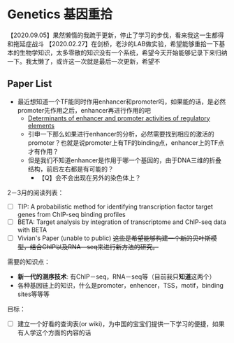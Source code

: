 # Genetics 基因重拾
【2020.09.05】果然懒惰的我疏于更新，停止了学习的步伐，看来我这一生都得和拖延症战斗
【2020.02.27】在剑桥，老沙的LAB做实验，希望能够重拾一下基本的生物学知识，太多零散的知识没有一个系统，希望今天开始能够记录下来归纳一下。我太懒了，或许这一次就是最后一次更新，希望不
## Paper List
- 最近想知道一个TF能同时作用enhancer和promoter吗，如果能的话，是必然promoter先作用之后，enhancer再进行作用的吧
  - [Determinants of enhancer and promoter activities of regulatory elements](https://www.nature.com/articles/s41576-019-0173-8.pdf)
  - 引申一下那么如果进行enhancer的分析，必然需要找到相应的激活的promoter？也就是说promoter上有TF的binding点，enhancer上的TF点才有作用？
  - 但是我们不知道enhancer是作用于哪一个基因的，由于DNA三维的折叠结构，前后左右都是有可能的？
    - 【Q】会不会出现在另外的染色体上？


2－3月的阅读列表：
- [ ] TIP: A probabilistic method for identifying transcription factor target genes from ChIP-seq binding profiles
- [ ] BETA: Target analysis by integration of transcriptome and ChIP-seq data with BETA
- [ ] Vivian's Paper (unable to public)
~~这些是希望能够构建一个新的贝叶斯模型，结合ChIP以及RNA－seq来进行新方法的研究。~~

需要的知识点：
- **新一代的测序技术**: 有ChIP－seq，RNA－seq等（目前我只**知道**这两个）
- 各种基因链上的知识，什么是promoter，enhencer，TSS，motif，binding sites等等等

目标：
- [ ] 建立一个好看的查询表(or wiki)，为中国的宝宝们提供一下学习的便捷，如果有人学这个方面的内容的话
